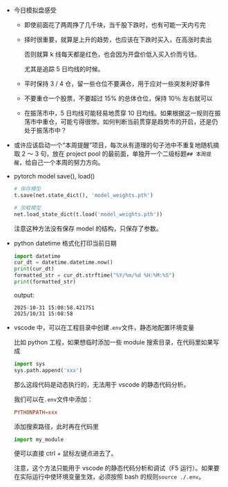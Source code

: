 * 今日模拟盘感受

    * 即使前面花了两周挣了几千块，当千股下跌时，也有可能一天内亏完

    * 择时很重要，就算是上升的趋势，也应该在下跌时买入，在高涨时卖出

        否则就算 k 线每天都是红色，也会因为开盘价低入买入价而亏钱。

        尤其是追踪 5 日均线的时候。

    * 平时保持 3 / 4 仓，留一些仓位不要满仓，用于应对一些突发利好事件

    * 不要重仓一个股票，不要超过 15% 的总体仓位，保持 10％ 左右就可以

    * 在振荡市中，5 日均线可能轻易地贯穿 10 日均线。如果根据这一规则在振荡市中重仓，可能亏得很惨。如何判断当前贯穿是趋势市的开启，还是仍处于振荡市中？

* 或许应该启动一个“本周提醒”项目，每次从有道理的句子池中不重复地随机摘取 2 ～ 3 句，放在 project pool 的最前面，单独开一个二级标题`## 本周提醒`，给自己一个本周的努力方向。

* pytorch model save(), load()

    ```py
    # 保存模型
    t.save(net.state_dict(), 'model_weights.pth')

    # 加载模型
    net.load_state_dict(t.load('model_weights.pth'))
    ```

    注意这种方法没有保存 model 的结构，只保存了参数。

* python datetime 格式化打印当前日期

    ```py
    import datetime
    cur_dt = datetime.datetime.now()
    print(cur_dt)
    formatted_str = cur_dt.strftime("%Y/%m/%d %H:%M:%S")
    print(formatted_str)
    ```

    output:

    ```
    2025-10-31 15:08:58.421751
    2025/10/31 15:08:58
    ```

* vscode 中，可以在工程目录中创建`.env`文件，静态地配置环境变量

    比如 python 工程，如果想临时添加一些 module 搜索目录，在代码里如果写成

    ```py
    import sys
    sys.path.append('xxx')
    ```

    那么这段代码是动态执行的，无法用于 vscode 的静态代码分析。

    我们可以在`.env`文件中添加：

    ```conf
    PYTHONPATH=xxx
    ```

    添加搜索路径，此时再在代码里

    ```py
    import my_module
    ```

    便可以直接 ctrl + 鼠标左键点进去了。

    注意，这个方法只能用于 vscode 的静态代码分析和调试（F5 运行）。如果要在实际运行中使环境变量生效，必须按照 bash 的规则`source ./.env`。
